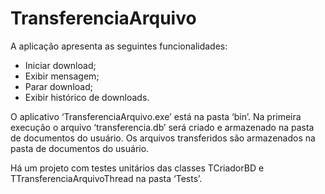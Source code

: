 # TransferenciaArquivo

A aplicação apresenta as seguintes funcionalidades:
- Iniciar download;
- Exibir mensagem;
- Parar download;
- Exibir histórico de downloads.

O aplicativo ‘TransferenciaArquivo.exe’ está na pasta ‘bin’. Na primeira execução o arquivo ‘transferencia.db’ será criado e armazenado na pasta de documentos do usuário. Os arquivos transferidos são armazenados na pasta de documentos do usuário.

Há um projeto com testes unitários das classes TCriadorBD e TTransferenciaArquivoThread  na pasta ‘Tests’.

